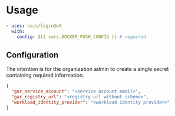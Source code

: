 # Usage

```yaml
- uses: nais/login@v0
  with:
    config: ${{ vars.DOCKER_PUSH_CONFIG }} # required
```

## Configuration

The intention is for the organization admin to create a single secret containing required information.

```json
{
  "gar_service_account": "<service account email>",
  "gar_registry_url": "<registry url without scheme>",
  "workload_identity_provider": "<workload identity provider>"
}
```
